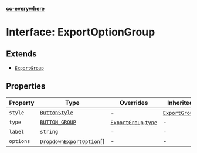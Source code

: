 [**cc-everywhere**](../../../../../index.md)

<HorizontalLine />

# Interface: ExportOptionGroup

## Extends

- [`ExportGroup`](export-group.md)

## Properties

| Property | Type | Overrides | Inherited from |
| ------ | ------ | ------ | ------ |
| `style` | [`ButtonStyle`](../type-aliases/button-style.md) | - | [`ExportGroup`](export-group.md).[`style`](export-group.md#style) |
| `type` | [`BUTTON_GROUP`](../enumerations/export-group-type.md#button_group) | [`ExportGroup`](export-group.md).[`type`](export-group.md#type) | - |
| `label` | `string` | - | - |
| `options` | [`DropdownExportOption`](../type-aliases/dropdown-export-option.md)[] | - | - |
